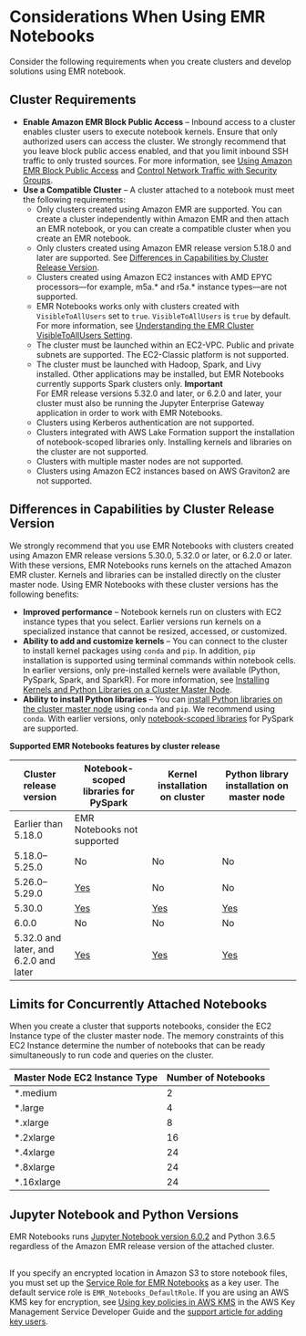 # Considerations When Using EMR Notebooks<a name="emr-managed-notebooks-considerations"></a>

Consider the following requirements when you create clusters and develop solutions using EMR notebook\.

## Cluster Requirements<a name="considerations-limitations"></a>
+ **Enable Amazon EMR Block Public Access** – Inbound access to a cluster enables cluster users to execute notebook kernels\. Ensure that only authorized users can access the cluster\. We strongly recommend that you leave block public access enabled, and that you limit inbound SSH traffic to only trusted sources\. For more information, see [Using Amazon EMR Block Public Access](emr-block-public-access.md) and [Control Network Traffic with Security Groups](emr-security-groups.md)\.
+ **Use a Compatible Cluster** – A cluster attached to a notebook must meet the following requirements:
  + Only clusters created using Amazon EMR are supported\. You can create a cluster independently within Amazon EMR and then attach an EMR notebook, or you can create a compatible cluster when you create an EMR notebook\.
  + Only clusters created using Amazon EMR release version 5\.18\.0 and later are supported\. See [Differences in Capabilities by Cluster Release Version](#considerations-cluster-version)\.
  + Clusters created using Amazon EC2 instances with AMD EPYC processors—for example, m5a\.\* and r5a\.\* instance types—are not supported\.
  + EMR Notebooks works only with clusters created with `VisibleToAllUsers` set to `true`\. `VisibleToAllUsers` is `true` by default\. For more information, see [Understanding the EMR Cluster VisibleToAllUsers Setting](security_iam_emr-with-iam.md#security_set_visible_to_all_users)\.
  + The cluster must be launched within an EC2\-VPC\. Public and private subnets are supported\. The EC2\-Classic platform is not supported\.
  + The cluster must be launched with Hadoop, Spark, and Livy installed\. Other applications may be installed, but EMR Notebooks currently supports Spark clusters only\.
**Important**  
For EMR release versions 5\.32\.0 and later, or 6\.2\.0 and later, your cluster must also be running the Jupyter Enterprise Gateway application in order to work with EMR Notebooks\.
  + Clusters using Kerberos authentication are not supported\.
  + Clusters integrated with AWS Lake Formation support the installation of notebook\-scoped libraries only\. Installing kernels and libraries on the cluster are not supported\.
  + Clusters with multiple master nodes are not supported\.
  + Clusters using Amazon EC2 instances based on AWS Graviton2 are not supported\.

## Differences in Capabilities by Cluster Release Version<a name="considerations-cluster-version"></a>

We strongly recommend that you use EMR Notebooks with clusters created using Amazon EMR release versions 5\.30\.0, 5\.32\.0 or later, or 6\.2\.0 or later\. With these versions, EMR Notebooks runs kernels on the attached Amazon EMR cluster\. Kernels and libraries can be installed directly on the cluster master node\. Using EMR Notebooks with these cluster versions has the following benefits:
+ **Improved performance** – Notebook kernels run on clusters with EC2 instance types that you select\. Earlier versions run kernels on a specialized instance that cannot be resized, accessed, or customized\. 
+ **Ability to add and customize kernels** – You can connect to the cluster to install kernel packages using `conda` and `pip`\. In addition, `pip` installation is supported using terminal commands within notebook cells\. In earlier versions, only pre\-installed kernels were available \(Python, PySpark, Spark, and SparkR\)\. For more information, see [Installing Kernels and Python Libraries on a Cluster Master Node](emr-managed-notebooks-installing-libraries-and-kernels.md#emr-managed-notebooks-cluster-kernel)\.
+ **Ability to install Python libraries** – You can [install Python libraries on the cluster master node](emr-managed-notebooks-installing-libraries-and-kernels.md#emr-managed-notebooks-cluster-kernel) using `conda` and `pip`\. We recommend using `conda`\. With earlier versions, only [notebook\-scoped libraries](emr-managed-notebooks-installing-libraries-and-kernels.md#emr-managed-notebooks-scoped-libraries) for PySpark are supported\.


**Supported EMR Notebooks features by cluster release**  

| Cluster release version | Notebook\-scoped libraries for PySpark | Kernel installation on cluster | Python library installation on master node | 
| --- | --- | --- | --- | 
|  Earlier than 5\.18\.0  |  EMR Notebooks not supported  | 
|  5\.18\.0–5\.25\.0  |  No  |  No  |  No  | 
|  5\.26\.0–5\.29\.0  |  [Yes](emr-managed-notebooks-installing-libraries-and-kernels.md#emr-managed-notebooks-scoped-libraries)  |  No  |  No  | 
|  5\.30\.0  |  [Yes](emr-managed-notebooks-installing-libraries-and-kernels.md#emr-managed-notebooks-scoped-libraries)  |  [Yes](emr-managed-notebooks-installing-libraries-and-kernels.md#emr-managed-notebooks-cluster-kernel)  |  [Yes](emr-managed-notebooks-installing-libraries-and-kernels.md#emr-managed-notebooks-cluster-kernel)  | 
|  6\.0\.0  |  No  |  No  |  No  | 
| 5\.32\.0 and later, and 6\.2\.0 and later | [Yes](emr-managed-notebooks-installing-libraries-and-kernels.md#emr-managed-notebooks-scoped-libraries) | [Yes](emr-managed-notebooks-installing-libraries-and-kernels.md#emr-managed-notebooks-cluster-kernel) | [Yes](emr-managed-notebooks-installing-libraries-and-kernels.md#emr-managed-notebooks-cluster-kernel) | 

## Limits for Concurrently Attached Notebooks<a name="emr-managed-notebooks-cluster-limits"></a>

When you create a cluster that supports notebooks, consider the EC2 Instance type of the cluster master node\. The memory constraints of this EC2 Instance determine the number of notebooks that can be ready simultaneously to run code and queries on the cluster\.


| Master Node EC2 Instance Type | Number of Notebooks | 
| --- | --- | 
|  \*\.medium  |  2  | 
|  \*\.large  |  4  | 
|  \*\.xlarge  |  8  | 
|  \*\.2xlarge  |  16  | 
|  \*\.4xlarge  |  24  | 
|  \*\.8xlarge  |  24  | 
|  \*\.16xlarge  |  24  | 

## Jupyter Notebook and Python Versions<a name="considerations-versions"></a>

EMR Notebooks runs [Jupyter Notebook version 6\.0\.2](https://jupyter-notebook.readthedocs.io/en/stable/changelog.html#release-6-0-2) and Python 3\.6\.5 regardless of the Amazon EMR release version of the attached cluster\.

## <a name="considerations-s3-encryption"></a>

If you specify an encrypted location in Amazon S3 to store notebook files, you must set up the [Service Role for EMR Notebooks](emr-managed-notebooks-service-role.md) as a key user\. The default service role is `EMR_Notebooks_DefaultRole`\. If you are using an AWS KMS key for encryption, see [Using key policies in AWS KMS](https://docs.aws.amazon.com/kms/latest/developerguide/key-policies.html#key-policy-users-crypto) in the AWS Key Management Service Developer Guide and the [support article for adding key users](https://aws.amazon.com/premiumsupport/knowledge-center/s3-bucket-access-default-encryption/)\.